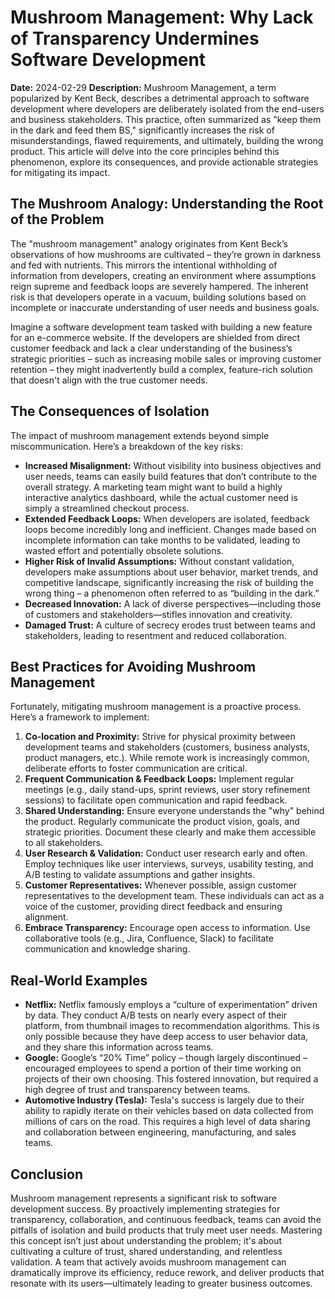 # Mushroom Management: Why Lack of Transparency Undermines Software Development

**Date:** 2024-02-29
**Description:** Mushroom Management, a term popularized by Kent Beck, describes a detrimental approach to software development where developers are deliberately isolated from the end-users and business stakeholders. This practice, often summarized as "keep them in the dark and feed them BS," significantly increases the risk of misunderstandings, flawed requirements, and ultimately, building the wrong product. This article will delve into the core principles behind this phenomenon, explore its consequences, and provide actionable strategies for mitigating its impact.

## The Mushroom Analogy: Understanding the Root of the Problem

The "mushroom management" analogy originates from Kent Beck’s observations of how mushrooms are cultivated – they’re grown in darkness and fed with nutrients. This mirrors the intentional withholding of information from developers, creating an environment where assumptions reign supreme and feedback loops are severely hampered. The inherent risk is that developers operate in a vacuum, building solutions based on incomplete or inaccurate understanding of user needs and business goals.

Imagine a software development team tasked with building a new feature for an e-commerce website. If the developers are shielded from direct customer feedback and lack a clear understanding of the business’s strategic priorities – such as increasing mobile sales or improving customer retention – they might inadvertently build a complex, feature-rich solution that doesn't align with the true customer needs.

## The Consequences of Isolation

The impact of mushroom management extends beyond simple miscommunication. Here’s a breakdown of the key risks:

- **Increased Misalignment:** Without visibility into business objectives and user needs, teams can easily build features that don’t contribute to the overall strategy. A marketing team might want to build a highly interactive analytics dashboard, while the actual customer need is simply a streamlined checkout process.
- **Extended Feedback Loops:** When developers are isolated, feedback loops become incredibly long and inefficient. Changes made based on incomplete information can take months to be validated, leading to wasted effort and potentially obsolete solutions.
- **Higher Risk of Invalid Assumptions:** Without constant validation, developers make assumptions about user behavior, market trends, and competitive landscape, significantly increasing the risk of building the wrong thing – a phenomenon often referred to as “building in the dark.”
- **Decreased Innovation:** A lack of diverse perspectives—including those of customers and stakeholders—stifles innovation and creativity.
- **Damaged Trust:** A culture of secrecy erodes trust between teams and stakeholders, leading to resentment and reduced collaboration.

## Best Practices for Avoiding Mushroom Management

Fortunately, mitigating mushroom management is a proactive process. Here’s a framework to implement:

1. **Co-location and Proximity:** Strive for physical proximity between development teams and stakeholders (customers, business analysts, product managers, etc.). While remote work is increasingly common, deliberate efforts to foster communication are critical.
2. **Frequent Communication & Feedback Loops:** Implement regular meetings (e.g., daily stand-ups, sprint reviews, user story refinement sessions) to facilitate open communication and rapid feedback.
3. **Shared Understanding:** Ensure everyone understands the "why" behind the product. Regularly communicate the product vision, goals, and strategic priorities. Document these clearly and make them accessible to all stakeholders.
4. **User Research & Validation:** Conduct user research early and often. Employ techniques like user interviews, surveys, usability testing, and A/B testing to validate assumptions and gather insights.
5. **Customer Representatives:** Whenever possible, assign customer representatives to the development team. These individuals can act as a voice of the customer, providing direct feedback and ensuring alignment.
6. **Embrace Transparency:** Encourage open access to information. Use collaborative tools (e.g., Jira, Confluence, Slack) to facilitate communication and knowledge sharing.

## Real-World Examples

- **Netflix:** Netflix famously employs a “culture of experimentation” driven by data. They conduct A/B tests on nearly every aspect of their platform, from thumbnail images to recommendation algorithms. This is only possible because they have deep access to user behavior data, and they share this information across teams.
- **Google:** Google’s “20% Time” policy – though largely discontinued – encouraged employees to spend a portion of their time working on projects of their own choosing. This fostered innovation, but required a high degree of trust and transparency between teams.
- **Automotive Industry (Tesla):** Tesla's success is largely due to their ability to rapidly iterate on their vehicles based on data collected from millions of cars on the road. This requires a high level of data sharing and collaboration between engineering, manufacturing, and sales teams.

## Conclusion

Mushroom management represents a significant risk to software development success. By proactively implementing strategies for transparency, collaboration, and continuous feedback, teams can avoid the pitfalls of isolation and build products that truly meet user needs. Mastering this concept isn’t just about understanding the problem; it's about cultivating a culture of trust, shared understanding, and relentless validation. A team that actively avoids mushroom management can dramatically improve its efficiency, reduce rework, and deliver products that resonate with its users—ultimately leading to greater business outcomes.
